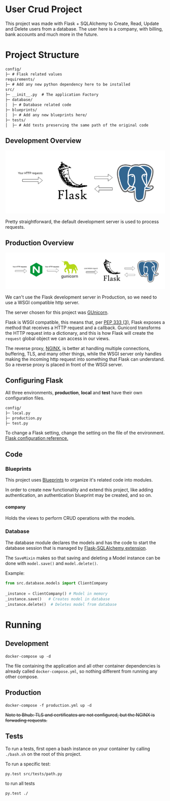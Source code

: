 # User Crud Project

This project was made with Flask + SQLAlchemy to Create, Read, Update and Delete users from a database.
The user here is a company, with billing, bank accounts and much more in the future.

# Project Structure

```
config/
├─ # Flask related values
requirements/
├─ # Add any new python dependency here to be installed
src/
├─ __init__.py  # The application Factory
├─ database/
│  ├─ # Database related code
├─ blueprints/
│  ├─ # Add any new blueprints here/
├─ tests/
│  ├─ # Add tests preserving the same path of the original code

```

## Development Overview
![img.png](img.png)

Pretty straightforward, the default development server is used to process requests.

## Production Overview
![img_1.png](img_1.png)

We can't use the Flask development server in Production, so we need to use a WSGI compatible
http server. 

The server chosen for this project was [GUnicorn](https://gunicorn.org/).

Flask is WSGI compatible, this means that, per [PEP 333 (3)](https://peps.python.org/pep-3333/),
Flask exposes a method that receives a HTTP request and a callback. Gunicord transforms the HTTP
request into a dictionary, and this is how Flask will create the `request` global object we can access
in our views.

The reverse proxy, [NGINX](https://www.nginx.com/), is better at handling multiple connections, 
buffering, TLS, and many other things, while the WSGI server only handles making the incoming http
request into something that Flask can understand. So a reverse proxy is placed in front of the WSGI server. 

## Configuring Flask

All three environments, **production**, **local** and **test** have their own configuration files.
```
config/
├─ local.py
├─ production.py
├─ test.py
```
To change a Flask setting, change the setting on the file of the environment. [Flask configuration reference.](https://flask.palletsprojects.com/en/2.2.x/config/)

## Code

### Blueprints

This project uses [Blueprints](https://flask.palletsprojects.com/en/2.2.x/tutorial/views/) to organize it's related code
into modules.

In order to  create new functionality and extend this project, like adding authentication, an authentication blueprint may be created, and so on.

#### company

Holds the views to perform CRUD operations with the models.

### Database

The database module declares the models and has the code to start the database session that is
managed by [Flask-SQLAlchemy extension](https://flask-sqlalchemy.palletsprojects.com/en/2.x/).

The `SaveMixin` makes so that saving and deleting a Model instance can be done with `model.save()` and `model.delete()`.

Example:
```python
from src.database.models import ClientCompany

_instance = ClientCompany() # Model in memory
_instance.save()   # Creates model in database
_instance.delete()  # Deletes model from database
```

# Running

## Development

`docker-compose up -d`

The file containing the application and all other container dependencies is already called 
`docker-compose.yml`, so nothing different from running any other compose.

## Production

`docker-compose -f production.yml up -d`

~~Note to Bhub: TLS and certificates are not configured, but the NGINX is forwading requests.~~

## Tests

To run a tests, first open a bash instance on your container by calling `./bash.sh` on the root of
this project.

To run a specific test:
```
py.test src/tests/path.py
```

to run all tests
```
py.test ./
```